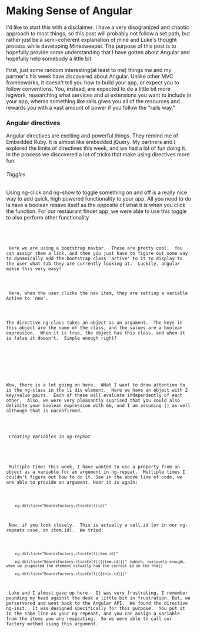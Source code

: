 <h1> Making Sense of Angular </h1>

<p> I'd like to start this with a disclaimer.  I have a very disogranized and chaotic approach to most things, so this post will probably not follow a set path, but rather just be a semi-coherent explanation of mine and Luke's thought process while developing Minesweeper.  The purpose of this post is to hopefully provide some understanding that I have gotten about Angular and hopefully help somebody a little bit.
</p>

<p>First, just some random interesting(at least to me) things me and my partner's his week have discovered about Angular. Unlike other MVC frameoworks, it doesn't tell you how to build your app, or expect you to follow conventions.  You, instead, are expected to do a little bit more legwork, researching what services and ui extensions you want to include in your app, wheras something like rails gives you all of the resources and rewards you with a vast amount of power if you follow the "rails way."</p>

<h3> Angular directives </h3>

<p> Angular directives are exciting and powerful things.  They remind me of Embedded Ruby.  It is almost like embedded jQuery.  My partners and I explored the limits of directives this week, and we had a lot of fun doing it.  In the process we discovered a lot of tricks that make using directives more fun.</p>

<h6> Toggles </h6>

<p>Using ng-click and ng-show to toggle something on and off is a really nice way to add quick, high powered functionality to your app. All you need to do is have a boolean resave itself as the opposite of what it is when you click the function.  For our restaurant finder app, we were able to use this toggle to also perform other functionality </p>

<code>
		<!-- /index.html
	"checkbox" ng-click="clearPriceForm(price = !price)"> 

  <select ng-model="search.priceRange" class="form-control" placeholder="$"  ng-hide="!price"/>
    <option value="$">$</option>
    <option value="$$">$$</option>
    <option value="$$$">$$$</option>
    <option value="$$$$">$$$$</option>
    <option value="$$$$$">$$$$$</option>
  </select>
</code>
<code>
  /RestaurantsController.js

$scope.clearPriceForm = function(price) {
  if (price === false) {
    delete $scope.search.priceRange;

  }
}; -->
</code>


<p> Here, we had our ng click serve two purposes.  It turned the price variable from true to false.  The div will hidden when price returns true.  This probably would have been better if we wrote it as ng-show="price".  Also, we passed  used this toggle to  pass a boolean to our ClearPriceForm function.  This way, when we hide our checkbox in our search form, the value is reset to null.  We used this same kind of method on each of our search queries, so users would be able to have a customizable search engine.</p>

<h6> Tabs & ng-class </h6>

Ng-class, I think, might be the most important ng-directive I learned this week beyond ng-show/hide.  This allows you to dynamically add css classes to your HTML elements based on an expression.  

Here is the first time I really got to use this this week ( Thanks to Tina for making sense of this for me ).  

<!-- <code>
	 <nav class="navbar navbar-default">
    <div class="container">
      <ul class="nav navbar-nav">
        <li ng-click="active='new'" ng-class="{ active: active ==='new' } "><a href="#">Add Restaurant<span class="sr-only">(current)</span></a></li>
        <li ng-click="active='search'" ng-class="{ active: active ==='search' }"><a href="#">Search Restaurants</a></li>
      </ul>
    </div>
  </nav>
</code> -->

<p> Here we are using a bootstrap navbar.  These are pretty cool.  You can assign them a link, and then you just have to figure out some way to dynamically add the bootstrap class 'active' to it to display to the user what tab they are currently looking at.  Luckily, angular makse this very easy!</p>

<p> Here, when the user clicks the nav item, they are setting a variable Active to 'new'.  </p>

<p>The directive ng-class takes an object as an argument.  The keys in this object are the name of the class, and the values are a boolean expression.  When it is true, the object has this class, and when it is false it doesn't.  Simple enough right? </p>

<code>
<!-- 
<div class="board" ng-show="BoardsFactory.cells.length">
  <ul class="list-unstyled list-inline">
    <li ng-repeat="item in BoardsFactory.cells" ng-init="id = item.id" class="col-md-1">
      <div class="cell well" ng-class="{revealed: item.revealed, bomb: item.bomb && item.revealed}"ng-dblclick="BoardsFactory.clickCell(id)" ng-click="item.plantFlag()">
        <p class="cell-text" ng-show="item.revealed">
          {{item.display}}
        </p>
        <div class='flag' ng-show="item.flag">
          <i class="glyphicon glyphicon-flag cell-text"></i>
        </div>
      </div>
    </li>
  </ul>
</div> -->

</code>

<p>Wow, there is a lot going on here.  WHat I want to draw attention to is the ng-class in the li div element.  Here we have an object with 2 key/value pairs.  Each of these will evaluate independently of each other.  Also, we were very pleasantly suprised that you could also delimite your boolean expression with &&, and I am assuming || as well although that is unconfirmed.  </p>

<h6> Creating Variables in ng-repeat </h6>

<p> Multiple times this week, I have wanted to use a property from an object as a variable for an argument in ng-repeat.  Multiple times I couldn't figure out how to do it. See in the above line of code, we are able to provide an argument. Hear it is again: </p>

<code> 
	ng-dblclick="BoardsFactory.clickCell(id)"
</code>

<p> Now, if you look closely.  This is actually a cell.id (or in our ng-repeats case, an item.id).  We tried: </p>

<code>
	ng-dblclick="BoardsFactory.clickCell(item.id)" <br/>
	ng-dblclick="BoardsFactory.clickCell({{item.id}})" (which, curiously enough, when we inspected the element actually had the correct id in the html) <br/>
	ng-dblclick="BoardsFactory.clickCell({{this.id}})"
</code>

<p> Luke and I almost gave up here.  It was very frustrating, I remember pounding my head against the desk a little bit in frustration. But, we perservered and went back to the Angular API.  We found the directive ng-init.  It was designed specifically for this purpose.  You put it in the same line as your ng-repeaat, and you can assign a variable from the items you are reapeating.  So we were able to call our factory method using this argument.  </p>
